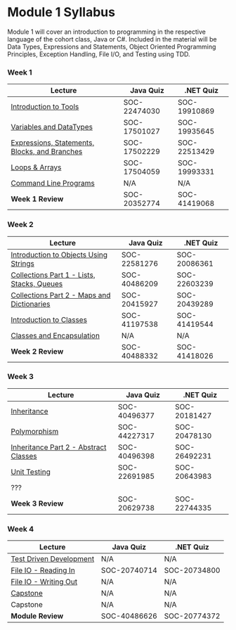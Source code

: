 # Module 1 Syllabus

Module 1 will cover an introduction to programming in the respective language of the cohort class, Java or C#. Included in the material will be
Data Types, Expressions and Statements, Object Oriented Programming Principles, Exception Handling, File I/O, and Testing using TDD.

### Week 1

| Lecture                                                                                                                     | Java Quiz    | .NET Quiz    |
| --------------------------------------------------------------------------------------------------------------------------- | ------------ | ------------ |
| [Introduction to Tools](01_Introduction_Tools/lecture-notes/Introduction-to-Tools.md)                                       | SOC-22474030 | SOC-19910869 |
| [Variables and DataTypes](02_Variables_Data_Types/lecture-notes/Variables-and-Datatypes.md)                                 | SOC-17501027 | SOC-19935645 |
| [Expressions, Statements, Blocks, and Branches](03_Expressions/lecture-notes/Expressions-Statements-Blocks-and-Branches.md) | SOC-17502229 | SOC-22513429 |
| [Loops & Arrays](04_Loops_Arrays/lecture-notes/Loops-and-Arrays.md)                                                         | SOC-17504059 | SOC-19993331 |
| [Command Line Programs](05_Command_Line_Programs/lecture-notes/Command-Line-Programs.md)                                    | N/A          | N/A          |
| **Week 1 Review**                                                                                                           | SOC-20352774 | SOC-41419068 |

### Week 2

| Lecture                                                                                                                       | Java Quiz    | .NET Quiz    |
| ----------------------------------------------------------------------------------------------------------------------------- | ------------ | ------------ |
| [Introduction to Objects Using Strings](06_Introduction_Objects_Strings/lecture-notes/Introduction-to-Objects-and-Strings.md) | SOC-22581276 | SOC-20086361 |
| [Collections Part 1 - Lists, Stacks, Queues](07_Collections_Part_1/lecture-notes/Collections-Part-1-Lists.md)                 | SOC-40486209 | SOC-22603239 |
| [Collections Part 2 - Maps and Dictionaries](08_Collections_Part_2/lecture-notes/Collections-Part-2-Maps-and-Dictionaries.md) | SOC-20415927 | SOC-20439289 |
| [Introduction to Classes](09_Introduction_Classes/lecture-notes/Introduction-to-Classes.md)                                   | SOC-41197538 | SOC-41419544 |
| [Classes and Encapsulation](10_Classes_Encapsulation/lecture-notes/Classes-and-Encapsulation.md)                              | N/A          | N/A          |
| **Week 2 Review**                                                                                                             | SOC-40488332 | SOC-41418026 |

### Week 3

| Lecture                                                                                                      | Java Quiz    | .NET Quiz    |
| ------------------------------------------------------------------------------------------------------------ | ------------ | ------------ |
| [Inheritance](11_Inheritance/lecture-notes/Inheritance-Part-1.md)                                            | SOC-40496377 | SOC-20181427 |
| [Polymorphism](12_Polymorphism/lecture-notes/Polymorphism.md)                                                | SOC-44227317 | SOC-20478130 |
| [Inheritance Part 2 - Abstract Classes](13_Inheritance_Abstract_Classes/lecture-notes/Inheritance-Part-2.md) | SOC-40496398 | SOC-26492231 |
| [Unit Testing](14_Unit_Testing/lecture-notes/Unit-Testing.md)                                                | SOC-22691985 | SOC-20643983 |
| ???                                                                                                          |              |              |
| **Week 3 Review**                                                                                            | SOC-20629738 | SOC-22744335 |

### Week 4

| Lecture                                                                                        | Java Quiz    | .NET Quiz    |
| ---------------------------------------------------------------------------------------------- | ------------ | ------------ |
| [Test Driven Development](16_Test_Driven_Development/lecture-notes/Test-Driven-Development.md) | N/A          | N/A          |
| [File IO - Reading In](17_FileIO_Reading_in/lecture-notes/File-IO-Part-1.md)                   | SOC-20740714 | SOC-20734800 |
| [File IO - Writing Out](18_FileIO_Writing_out/lecture-notes/File-IO-Part-2.md)                 | N/A          | N/A          |
| [Capstone](19_Capstone/Capstone.md)                                                            | N/A          | N/A          |
| Capstone                                                                                       | N/A          | N/A          |
| **Module Review**                                                                              | SOC-40486626 | SOC-20774372 |
